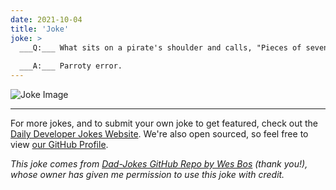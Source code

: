 ```yaml
---
date: 2021-10-04
title: 'Joke'
joke: >
  ___Q:___ What sits on a pirate's shoulder and calls, "Pieces of seven, Pieces of seven"?
  
  ___A:___ Parroty error.
---
```



![Joke Image](https://private.xtrp.io/projects/DailyDeveloperJokes/public_image_server/images/5e12596ec99e0.png)

---

For more jokes, and to submit your own joke to get featured, check out the [Daily Developer Jokes Website](https://dailydeveloperjokes.github.io/). We're also open sourced, so feel free to view [our GitHub Profile](https://github.com/dailydeveloperjokes).


_This joke comes from [Dad-Jokes GitHub Repo by Wes Bos](https://github.com/wesbos/dad-jokes) (thank you!), whose owner has given me permission to use this joke with credit._

<!--
Joke text:
**Q:** What sits on a pirate's shoulder and calls, "Pieces of seven, Pieces of seven"?

**A:** Parroty error.
 -->


